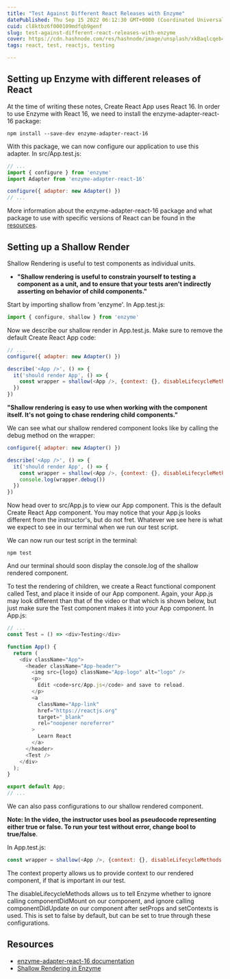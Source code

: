 ```yaml
---
title: "Test Against Different React Releases with Enzyme"
datePublished: Thu Sep 15 2022 06:12:30 GMT+0000 (Coordinated Universal Time)
cuid: cl8ktbz6f000109mdfqb9genf
slug: test-against-different-react-releases-with-enzyme
cover: https://cdn.hashnode.com/res/hashnode/image/unsplash/xkBaqlcqeb4/upload/v1664320235115/5OoV4n310.jpeg
tags: react, test, reactjs, testing

---
```



## Setting up Enzyme with different releases of React

At the time of writing these notes, Create React App uses React 16. In order to use Enzyme with React 16, we need to install the enzyme-adapter-react-16 package:
```
npm install --save-dev enzyme-adapter-react-16
```
With this package, we can now configure our application to use this adapter. In src/App.test.js:
```javascript
// ...
import { configure } from 'enzyme'
import Adapter from 'enzyme-adapter-react-16'

configure({ adapter: new Adapter() })
// ...
```
More information about the enzyme-adapter-react-16 package and what package to use with specific versions of React can be found in the [resources](#resources).

## Setting up a Shallow Render
Shallow Rendering is useful to test components as individual units.
- **"Shallow rendering is useful to constrain yourself to testing a component as a unit, and to ensure that your tests aren't indirectly asserting on behavior of child components."**

Start by importing shallow from 'enzyme'. In App.test.js:
```javascript
import { configure, shallow } from 'enzyme'
```
Now we describe our shallow render in App.test.js. Make sure to remove the default Create React App code:
```javascript
// ...
configure({ adapter: new Adapter() })

describe('<App />', () => {
  it('should render App', () => {
    const wrapper = shallow(<App />, {context: {}, disableLifecycleMethods: bool})
  })
})
```
**"Shallow rendering is easy to use when working with the component itself. It's not going to chase rendering child components."**

We can see what our shallow rendered component looks like by calling the debug method on the wrapper:
```js
configure({ adapter: new Adapter() })

describe('<App />', () => {
  it('should render App', () => {
    const wrapper = shallow(<App />, {context: {}, disableLifecycleMethods: bool})
    console.log(wrapper.debug())
  })
})
```
Now head over to src/App.js to view our App component. This is the default Create React App component. You may notice that your App.js looks different from the instructor's, but do not fret. Whatever we see here is what we expect to see in our terminal when we run our test script.

We can now run our test script in the terminal:
```
npm test
```
And our terminal should soon display the console.log of the shallow rendered component.

To test the rendering of children, we create a React functional component called Test, and place it inside of our App component. Again, your App.js may look different than that of the video or that which is shown below, but just make sure the Test component makes it into your App component. In App.js:
```javascript
// ...
const Test = () => <div>Testing</div>

function App() {
  return (
    <div className="App">
      <header className="App-header">
        <img src={logo} className="App-logo" alt="logo" />
        <p>
          Edit <code>src/App.js</code> and save to reload.
        </p>
        <a
          className="App-link"
          href="https://reactjs.org"
          target="_blank"
          rel="noopener noreferrer"
        >
          Learn React
        </a>
      </header>
      <Test />
    </div>
  );
}

export default App;
// ...
```
We can also pass configurations to our shallow rendered component.

**Note: In the video, the instructor uses bool as pseudocode representing either true or false. To run your test without error, change bool to true/false**.

In App.test.js:
```javascript
const wrapper = shallow(<App />, {context: {}, disableLifecycleMethods: bool})
```
The context property allows us to provide context to our rendered component, if that is important in our test.

The disableLifecycleMethods allows us to tell Enzyme whether to ignore calling componentDidMount on our component, and ignore calling componentDidUpdate on our component after setProps and setContexts is used. This is set to false by default, but can be set to true through these configurations.
 
## Resources
 
- [enzyme-adapter-react-16 documentation](https://www.npmjs.com/package/enzyme-adapter-react-16)
- [Shallow Rendering in Enzyme](https://enzymejs.github.io/enzyme/docs/api/shallow.html)